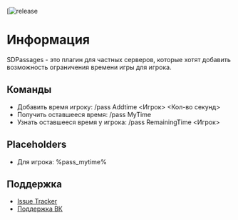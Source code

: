 [issues]: https://github.com/MrAIRoboter/SDPassages/issues

[release]: https://github.com/MrAIRoboter/SDPassages/releases/latest

[vk]: https://vk.com/mrairobot

[![release] 

# Информация
SDPassages - это плагин для частных серверов, которые хотят добавить возможность ограничения времени игры для игрока.

## Команды
- Добавить время игроку: /pass Addtime <Игрок> <Кол-во секунд>
- Получить оставшееся время: /pass MyTime
- Узнать оставшееся время у игрока: /pass RemainingTime <Игрок>

## Placeholders
- Для игрока: %pass_mytime%

## Поддержка
- [Issue Tracker][issues]
- [Поддержка ВК][vk]